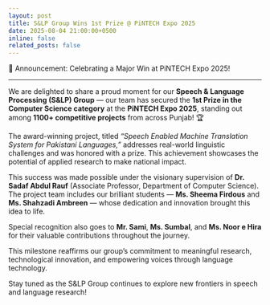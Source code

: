 ```yaml
---
layout: post
title: S&LP Group Wins 1st Prize @ PiNTECH Expo 2025
date: 2025-08-04 21:00:00+0500 
inline: false
related_posts: false
---
```

🎉 Announcement: Celebrating a Major Win at PiNTECH Expo 2025!

***

We are delighted to share a proud moment for our **Speech & Language Processing (S&LP) Group** — our team has secured the **1st Prize in the Computer Science category** at the **PiNTECH Expo 2025**, standing out among **1100+ competitive projects** from across Punjab! 🏆

The award-winning project, titled _“Speech Enabled Machine Translation System for Pakistani Languages,”_ addresses real-world linguistic challenges and was honored with a prize. This achievement showcases the potential of applied research to make national impact.

This success was made possible under the visionary supervision of **Dr. Sadaf Abdul Rauf** (Associate Professor, Department of Computer Science). The project team includes our brilliant students — **Ms. Sheema Firdous** and **Ms. Shahzadi Ambreen** — whose dedication and innovation brought this idea to life.  

Special recognition also goes to **Mr. Sami**, **Ms. Sumbal**, and **Ms. Noor e Hira** for their valuable contributions throughout the journey.

This milestone reaffirms our group’s commitment to meaningful research, technological innovation, and empowering voices through language technology.

Stay tuned as the S&LP Group continues to explore new frontiers in speech and language research!


